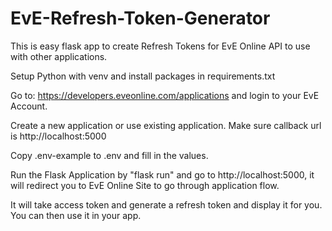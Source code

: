 # EvE-Refresh-Token-Generator

This is easy flask app to create Refresh Tokens for EvE Online API to use with other applications.

Setup Python with venv and install packages in requirements.txt

Go to: https://developers.eveonline.com/applications and login to your EvE Account.

Create a new application or use existing application. Make sure callback url is http://localhost:5000

Copy .env-example to .env and fill in the values.

Run the Flask Application by "flask run" and go to http://localhost:5000, it will redirect you to EvE Online Site to go through application flow.

It will take access token and generate a refresh token and display it for you. You can then use it in your app.